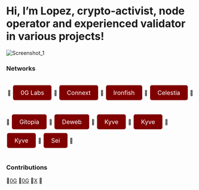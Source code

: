 # Hi, I’m Lopez, crypto-activist, node operator and experienced validator in various projects!

![Screenshot_1](https://github.com/user-attachments/assets/6c8bb316-7d2e-4110-902b-9da60e6d6f53)

### Networks

<div style="display: flex; flex-wrap: wrap; gap: 10px; justify-content: center;">

🔴  <a href="https://testnet.0g.explorers.guru/validator/0gvaloper1lzapt5xnm0qxspp8060q0dz6746hk9yynzkvd6" style="background-color: #800000; color: white; padding: 10px 20px; text-align: center; text-decoration: none; display: inline-block; font-size: 16px; margin: 5px 2px; border: none; border-radius: 5px; cursor: pointer;">0G Labs</a> 🔴
  <a href="https://testnet.amarok.connextscan.io/router/0x2ee7F010ED3e1d0D41260775eB72C9EffEf69Ec8" style="background-color: #800000; color: white; padding: 10px 20px; text-align: center; text-decoration: none; display: inline-block; font-size: 16px; margin: 5px 2px; border: none; border-radius: 5px; cursor: pointer;">Connext</a> 🔴
  <a href="https://testnet.ironfish.network/users/61433" style="background-color: #800000; color: white; padding: 10px 20px; text-align: center; text-decoration: none; display: inline-block; font-size: 16px; margin: 5px 2px; border: none; border-radius: 5px; cursor: pointer;">Ironfish</a> 🔴
  <a href="https://celestia.explorers.guru/validator/celestiavaloper1ex0994936p0gmzwn3hjwcx4gy0a3822l6fzaey" style="background-color: #800000; color: white; padding: 10px 20px; text-align: center; text-decoration: none; display: inline-block; font-size: 16px; margin: 5px 2px; border: none; border-radius: 5px; cursor: pointer;">Celestia</a> 🔴

</div>

<div style="display: flex; flex-wrap: wrap; gap: 10px; justify-content: center;">

🔴  <a href="https://gitopia.explorers.guru/validator/gitopiavaloper1hz6mz43lptlmft2gce6snwc3gvyp6uw82mg2kp" style="background-color: #800000; color: white; padding: 10px 20px; text-align: center; text-decoration: none; display: inline-block; font-size: 16px; margin: 5px 2px; border: none; border-radius: 5px; cursor: pointer;">Gitopia</a> 🔴
  <a href="https://dws.explorers.guru/validator/dewebvaloper1gxqqnlrcu8nzt7tf9jw7nvhzqc66mkklltq4p3" style="background-color: #800000; color: white; padding: 10px 20px; text-align: center; text-decoration: none; display: inline-block; font-size: 16px; margin: 5px 2px; border: none; border-radius: 5px; cursor: pointer;">Deweb</a> 🔴
  <a href="https://explorer.kyve.network/korellia/staking/kyvevaloper14z4sp6zsct96eheh66lsems25lajypp62hpg53" style="background-color: #800000; color: white; padding: 10px 20px; text-align: center; text-decoration: none; display: inline-block; font-size: 16px; margin: 5px 2px; border: none; border-radius: 5px; cursor: pointer;">Kyve</a> 🔴
  <a href="https://kyve-beta.netlify.app/#/validators/kyve197t0cml7wn8u6yex88myn747c9cendp347eql0" style="background-color: #800000; color: white; padding: 10px 20px; text-align: center; text-decoration: none; display: inline-block; font-size: 16px; margin: 5px 2px; border: none; border-radius: 5px; cursor: pointer;">Kyve</a> 🔴
  <a href="https://explorer.beta.kyve.network/kyve-betanet/staking/kyvevaloper197t0cml7wn8u6yex88myn747c9cendp38weq3d" style="background-color: #800000; color: white; padding: 10px 20px; text-align: center; text-decoration: none; display: inline-block; font-size: 16px; margin: 5px 2px; border: none; border-radius: 5px; cursor: pointer;">Kyve</a> 🔴
  <a href="https://sei.explorers.guru/validator/seivaloper1a6rggk5ms4n0v3s8d9vxuvnewyjjy39pv9p6h3" style="background-color: #800000; color: white; padding: 10px 20px; text-align: center; text-decoration: none; display: inline-block; font-size: 16px; margin: 5px 2px; border: none; border-radius: 5px; cursor: pointer;">Sei</a> 🔴

</div>

### Contributions

🔴[0G]() 🔴[0G]() 🔴[X]() 🔴
